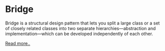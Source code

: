 # Bridge

Bridge is a structural design pattern that lets you split a large class or a set of closely related classes into two separate hierarchies—abstraction and implementation—which can be developed independently of each other.

[Read more..](https://refactoring.guru/design-patterns/bridge)
